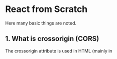 # React from Scratch

Here many basic things are noted.

## 1. What is crossorigin (CORS)

The crossorigin attribute is used in HTML (mainly in <script>, <img>, and <link> elements) to handle cross-origin requests. It controls how browsers handle requests for resources from different origins (domains, protocols, or ports).

## Values of crossorigin

| Value           | Description                                                                     |
| --------------- | ------------------------------------------------------------------------------- |
| anonymous       | Requests the resource without credentials (cookies, HTTP authentication, etc.). |
| use-credentials | Requests the resource with credentials (cookies, authentication, etc.).         |
| (empty)         | Behaves like anonymous by default.                                              |
